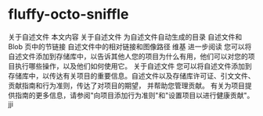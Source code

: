 # fluffy-octo-sniffle
关于自述文件 本文内容 关于自述文件 为自述文件自动生成的目录 自述文件和 Blob 页中的节链接 自述文件中的相对链接和图像路径
维基 进一步阅读 您可以将自述文件添加到存储库中，以告诉其他人您的项目为什么有用，他们可以对您的项目执行哪些操作，以及他们如何使用它。 
关于自述文件 您可以将自述文件添加到存储库中，以传达有关项目的重要信息。自述文件以及存储库许可证、引文文件、贡献指南和行为准则，传达了对项目的期望，
并帮助您管理贡献。 有关为项目提供指南的更多信息，请参阅"向项目添加行为准则"和"设置项目以进行健康贡献"。
jji
